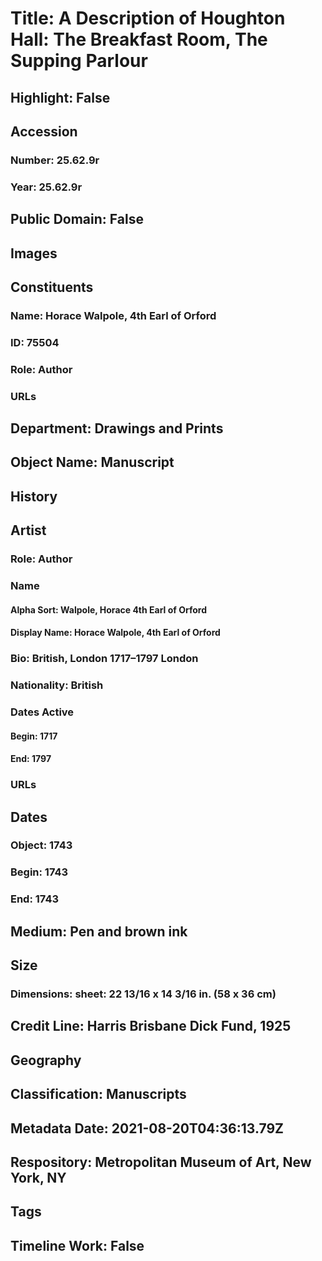 # Title: A Description of Houghton Hall: The Breakfast Room, The Supping Parlour
## Highlight: False
## Accession
### Number: 25.62.9r
### Year: 25.62.9r
## Public Domain: False
## Images
## Constituents
### Name: Horace Walpole, 4th Earl of Orford
### ID: 75504
### Role: Author
### URLs
## Department: Drawings and Prints
## Object Name: Manuscript
## History
## Artist
### Role: Author
### Name
#### Alpha Sort: Walpole, Horace 4th Earl of Orford
#### Display Name: Horace Walpole, 4th Earl of Orford
### Bio: British, London 1717–1797 London
### Nationality: British
### Dates Active
#### Begin: 1717
#### End: 1797
### URLs
## Dates
### Object: 1743
### Begin: 1743
### End: 1743
## Medium: Pen and brown ink
## Size
### Dimensions: sheet: 22 13/16 x 14 3/16 in. (58 x 36 cm)
## Credit Line: Harris Brisbane Dick Fund, 1925
## Geography
## Classification: Manuscripts
## Metadata Date: 2021-08-20T04:36:13.79Z
## Respository: Metropolitan Museum of Art, New York, NY
## Tags
## Timeline Work: False